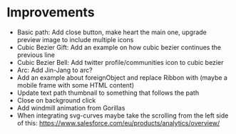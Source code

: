 # Improvements

- Basic path: Add close button, make heart the main one, upgrade preview image to include multiple icons
- Cubic Bezier Gift: Add an example on how cubic bezier continues the previous line
- Cubic Bezier Bell: Add twitter profile/communities icon to cubic bezier
- Arc: Add Jin-Jang to arc?
- Add an example about foreignObject and replace Ribbon with (maybe a mobile frame with some HTML content)
- Update text path thumbnail to something that follows the path
- Close on background click
- Add windmill animation from Gorillas
- When integrating svg-curves maybe take the scrolling from the left side of this: https://www.salesforce.com/eu/products/analytics/overview/